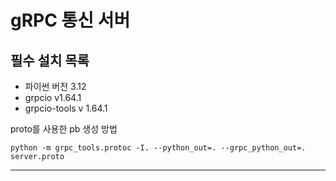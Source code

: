 gRPC 통신 서버
=============



필수 설치 목록
--

- 파이썬 버전 3.12
- grpcio v1.64.1
- grpcio-tools v 1.64.1



proto를 사용한 pb 생성 방법

<pre><code>python -m grpc_tools.protoc -I. --python_out=. --grpc_python_out=. server.proto</code></pre>



---
